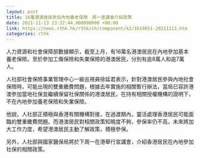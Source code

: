 ```yaml
---
layout: post
title: 16萬港澳居民參加內地養老保險　周一宣講會介紹政策
date: 2021-11-13 13:22:44.000000000 +08:00
link: https://news.rthk.hk/rthk/ch/component/k2/1619651-20211113.htm
categories: rthk
---
```


人力資源和社會保障部數據顯示，截至上月，有16萬名港澳居民在內地參加基本養老保險。至於參加工傷保險和失業保險的港澳居民，分別有逾8萬人和逾7萬人。

人社部社會保險事業管理中心一級巡視員徐延君表示，針對港澳居民參與內地社會保險時，可能出現的雙重繳費問題，根據去年實施的相關暫行辦法，當局已容許港澳參加當地社保並繼續保留社保關係的港澳居民，在持有相關授權機構的證明下，不在內地參加養老保險和失業保險。

他說，人社部正積極與香港有關機構對接，在過渡期內，靈活處理香港居民可能面臨的雙重繳費問題。而港澳居民對相關政策知曉度不夠，參保率仍不高，未來將加大工作力度，希望港澳居民主動了解政策，積極參保。

另外，人社部與國家醫保局將於下周一在港舉行宣講會，介紹香港居民在內地參加社保的相關政策。
